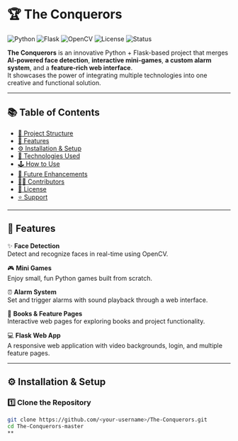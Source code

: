 # 🏆 The Conquerors

![Python](https://img.shields.io/badge/Python-3.10%2B-blue?logo=python)
![Flask](https://img.shields.io/badge/Flask-Web%20Framework-black?logo=flask)
![OpenCV](https://img.shields.io/badge/OpenCV-Computer%20Vision-green?logo=opencv)
![License](https://img.shields.io/badge/License-MIT-yellow)
![Status](https://img.shields.io/badge/Status-Active-success)

**The Conquerors** is an innovative Python + Flask-based project that merges **AI-powered face detection**, **interactive mini-games**, **a custom alarm system**, and a **feature-rich web interface**.  
It showcases the power of integrating multiple technologies into one creative and functional solution.

---

## 📚 Table of Contents
- [📁 Project Structure](#-project-structure)
- [🚀 Features](#-features)
- [⚙️ Installation & Setup](#️-installation--setup)
- [🧠 Technologies Used](#-technologies-used)
- [🕹️ How to Use](#️-how-to-use)
- [🧩 Future Enhancements](#-future-enhancements)
- [👨‍💻 Contributors](#-contributors)
- [🏁 License](#-license)
- [⭐ Support](#-support)

---

## 🚀 Features

✨ **Face Detection**  
Detect and recognize faces in real-time using OpenCV.

🎮 **Mini Games**  
Enjoy small, fun Python games built from scratch.

⏰ **Alarm System**  
Set and trigger alarms with sound playback through a web interface.

📘 **Books & Feature Pages**  
Interactive web pages for exploring books and project functionality.

💻 **Flask Web App**  
A responsive web application with video backgrounds, login, and multiple feature pages.

---

## ⚙️ Installation & Setup

### 1️⃣ Clone the Repository
```bash
git clone https://github.com/<your-username>/The-Conquerors.git
cd The-Conquerors-master
**
